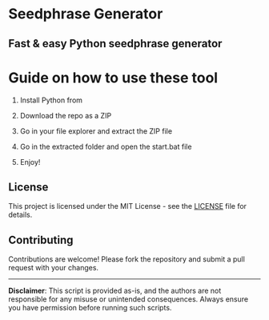 # Seedphrase Generator       
         
## Fast & easy Python seedphrase generator        
             
# Guide on how to use these tool          
            
1. Install Python from           
   
2. Download the repo as a ZIP        
   
3. Go in your file explorer and extract the ZIP file      
        
4. Go in the extracted folder and open the start.bat file      
       
5. Enjoy!         
           
## License             
     
This project is licensed under the MIT License - see the [LICENSE](LICENSE) file for details.                
    
## Contributing     
        
Contributions are welcome! Please fork the repository and submit a pull request with your changes.           
       
---      
       
**Disclaimer**: This script is provided as-is, and the authors are not responsible for any misuse or unintended consequences. Always ensure you have permission before running such scripts.            
